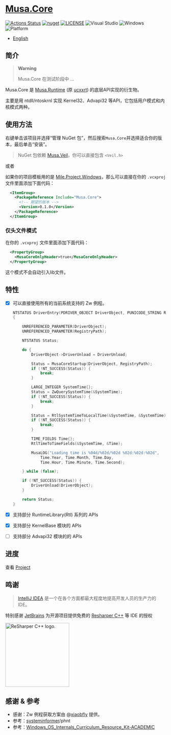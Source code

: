 # [Musa.Core](https://github.com/MiroKaku/Musa.Core)

[![Actions Status](https://github.com/MiroKaku/Musa.Core/workflows/build/badge.svg)](https://github.com/MiroKaku/Musa.Core/actions)
[![nuget](https://img.shields.io/nuget/v/Musa.Core)](https://www.nuget.org/packages/Musa.Core/)
[![LICENSE](https://img.shields.io/badge/license-MIT-blue.svg)](https://github.com/MiroKaku/Musa.Core/blob/main/LICENSE)
![Visual Studio](https://img.shields.io/badge/Visual%20Studio-2022-purple.svg)
![Windows](https://img.shields.io/badge/Windows-10+-orange.svg)
![Platform](https://img.shields.io/badge/Windows-X64%7CARM64-%23FFBCD9)

* [English](https://github.com/MiroKaku/Musa.Core/blob/main/README.md)

## 简介

> **Warning**
> 
> Musa.Core 在测试阶段中 ...

Musa.Core 是 [Musa.Runtime](https://github.com/MiroKaku/Musa.Runtime) (原 [ucxxrt](https://github.com/MiroKaku/ucxxrt)) 的底层API实现的衍生物。

主要是用 ntdll/ntoskrnl 实现 Kernel32、Advapi32 等API，它包括用户模式和内核模式两种。

## 使用方法

右键单击该项目并选择“管理 NuGet 包”，然后搜索`Musa.Core`并选择适合你的版本，最后单击“安装”。

> NuGet 包依赖 [Musa.Veil](https://github.com/MiroKaku/Musa.Veil)，你可以直接包含 `<Veil.h>`

或者

如果你的项目模板用的是 [Mile.Project.Windows](https://github.com/ProjectMile/Mile.Project.Windows)，那么可以直接在你的 `.vcxproj` 文件里面添加下面代码：

```XML
  <ItemGroup>
    <PackageReference Include="Musa.Core">
      <!-- 期望的版本 -->
      <Version>0.1.0</Version>
    </PackageReference>
  </ItemGroup>
```

### 仅头文件模式

在你的 `.vcxproj` 文件里面添加下面代码：

```XML
  <PropertyGroup>
    <MusaCoreOnlyHeader>true</MusaCoreOnlyHeader>
  </PropertyGroup>
```

这个模式不会自动引入lib文件。

## 特性

- [x] 可以直接使用所有的当前系统支持的 Zw 例程。
    ```C
    NTSTATUS DriverEntry(PDRIVER_OBJECT DriverObject, PUNICODE_STRING RegistryPath)
    {

        UNREFERENCED_PARAMETER(DriverObject);
        UNREFERENCED_PARAMETER(RegistryPath);

        NTSTATUS Status;

        do {
            DriverObject->DriverUnload = DriverUnload;

            Status = MusaCoreStartup(DriverObject, RegistryPath);
            if (!NT_SUCCESS(Status)) {
                break;
            }

            LARGE_INTEGER SystemTime{};
            Status = ZwQuerySystemTime(&SystemTime);
            if (!NT_SUCCESS(Status)) {
                break;
            }

            Status = RtlSystemTimeToLocalTime(&SystemTime, &SystemTime);
            if (!NT_SUCCESS(Status)) {
                break;
            }

            TIME_FIELDS Time{};
            RtlTimeToTimeFields(&SystemTime, &Time);

            MusaLOG("Loading time is %04d/%02d/%02d %02d:%02d:%02d",
                Time.Year, Time.Month, Time.Day,
                Time.Hour, Time.Minute, Time.Second);

        } while (false);

        if (!NT_SUCCESS(Status)) {
            DriverUnload(DriverObject);
        }

        return Status;
    }
    ```

- [x] 支持部分 RuntimeLibrary(Rtl) 系列的 APIs
- [x] 支持部分 KernelBase 模块的 APIs
- [ ] 支持部分 Advapi32 模块的的 APIs

## 进度
查看 [Project](https://github.com/users/MiroKaku/projects/1/views/1)

## 鸣谢

> [IntelliJ IDEA](https://zh.wikipedia.org/zh-hans/IntelliJ_IDEA) 是一个在各个方面都最大程度地提高开发人员的生产力的 IDE。

特别感谢 [JetBrains](https://www.jetbrains.com/?from=meesong) 为开源项目提供免费的 [Resharper C++](https://www.jetbrains.com/resharper-cpp/?from=meesong) 等 IDE 的授权

[<img src="https://resources.jetbrains.com/storage/products/company/brand/logos/ReSharperCPP_icon.png" alt="ReSharper C++ logo." width=200>](https://www.jetbrains.com/?from=meesong)

## 感谢 & 参考
* 感谢：Zw 例程获取方案由 @[xiaobfly](https://github.com/xiaobfly) 提供。
* 参考：[systeminformer](https://github.com/winsiderss/systeminformer)/phnt
* 参考：[Windows_OS_Internals_Curriculum_Resource_Kit-ACADEMIC](https://github.com/MeeSong/Windows_OS_Internals_Curriculum_Resource_Kit-ACADEMIC)
